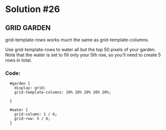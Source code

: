 
# Solution #26

## GRID GARDEN

grid-template-rows works much the same as grid-template-columns.

Use grid-template-rows to water all but the top 50 pixels of your garden. Note that the water is set to fill only your 5th row, so you'll need to create 5 rows in total.

### Code: 

```
  #garden {
    display: grid;
    grid-template-columns: 20% 20% 20% 20% 20%;

  }

  #water {
    grid-column: 1 / 6;
    grid-row: 5 / 6;
  }
```